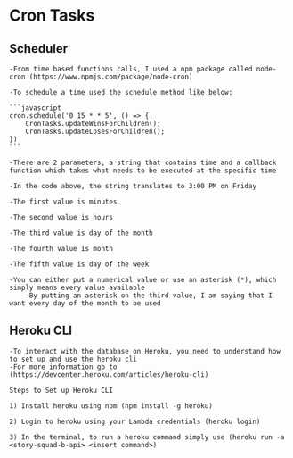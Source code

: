 # Cron Tasks

## Scheduler

    -From time based functions calls, I used a npm package called node-cron (https://www.npmjs.com/package/node-cron)

    -To schedule a time used the schedule method like below:

    ```javascript
    cron.schedule('0 15 * * 5', () => {
        CronTasks.updateWinsForChildren();
        CronTasks.updateLosesForChildren();
    }) 
    ```

    -There are 2 parameters, a string that contains time and a callback function which takes what needs to be executed at the specific time

    -In the code above, the string translates to 3:00 PM on Friday
    
    -The first value is minutes

    -The second value is hours

    -The third value is day of the month
    
    -The fourth value is month

    -The fifth value is day of the week

    -You can either put a numerical value or use an asterisk (*), which simply means every value available
        -By putting an asterisk on the third value, I am saying that I want every day of the month to be used

## Heroku CLI

    -To interact with the database on Heroku, you need to understand how to set up and use the heroku cli
    -For more information go to (https://devcenter.heroku.com/articles/heroku-cli)
    
    Steps to Set up Heroku CLI

    1) Install heroku using npm (npm install -g heroku)

    2) Login to heroku using your Lambda credentials (heroku login)

    3) In the terminal, to run a heroku command simply use (heroku run -a <story-squad-b-api> <insert command>)
